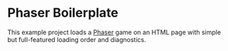 # Phaser Boilerplate

This example project loads a [Phaser](http://phaser.io/) game on an HTML page with simple but full-featured loading order and diagnostics.
